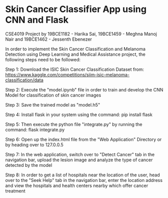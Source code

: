 # Skin Cancer Classifier App using CNN and Flask
CSE4019 Project by 19BCE1182 - Harika Sai, 19BCE1459 - Meghna Manoj Nair and 19BCE1462 - Jessenth Ebenezer 

In order to implement the Skin Cancer Classification and Melanoma Detection using Deep Learning and Medical Assistance project, the following steps need to be followed:

Step 1: Download the ISIC Skin Cancer Classification Dataset from: https://www.kaggle.com/competitions/siim-isic-melanoma-classification/data

Step 2: Execute the "model.ipynb" file in order to train and develop the CNN Model for classification of skin cancer images 

Step 3: Save the trained model as "model.h5" 

Step 4: Install flask in your system using the command: pip install flask 

Step 5: Then execute the python file "integrate.py" by running the command: flask integrate.py 

Step 6: Open up the index.html file from the "Web Application" Directory or by heading over to 127.0.0.5 

Step 7: In the web application, switch over to "Detect Cancer" tab in the navigation bar, upload the lesion image and analyze the type of cancer detected by the model 

Step 8: In order to get a list of hospitals near the location of the user, head over to the "Seek Help" tab in the navigation bar, enter the location address and view the hospitals and health centers nearby which offer cancer treatment
